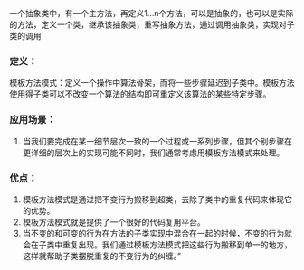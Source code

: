 一个抽象类中，有一个主方法，再定义1...n个方法，可以是抽象的，也可以是实际的方法，定义一个类，继承该抽象类，重写抽象方法，通过调用抽象类，实现对子类的调用


### 定义：
模板方法模式：定义一个操作中算法骨架，而将一些步骤延迟到子类中。模板方法使用得子类可以不改变一个算法的结构即可重定义该算法的某些特定步骤。

### 应用场景：
1. 当我们要完成在某一细节层次一致的一个过程或一系列步骤，但其个别步骤在更详细的层次上的实现可能不同时，我们通常考虑用模板方法模式来处理。

### 优点：
1. 模板方法模式是通过把不变行为搬移到超类，去除子类中的重复代码来体现它的优势。
2. 模板方法模式就是提供了一个很好的代码复用平台。
3. 当不变的和可变的行为在方法的子类实现中混合在一起的时候，不变的行为就会在子类中重复出现。我们通过模板方法模式把这些行为搬移到单一的地方，这样就帮助子类摆脱重复的不变行为的纠缠。”




